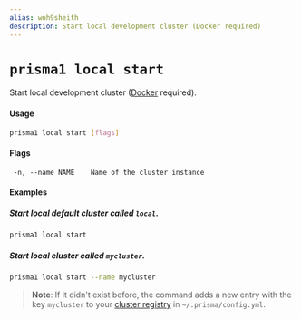 ```yaml
---
alias: woh9sheith
description: Start local development cluster (Docker required)
---
```


# `prisma1 local start`

Start local development cluster ([Docker](https://www.docker.com) required).

#### Usage

```sh
prisma1 local start [flags]
```

#### Flags

```
 -n, --name NAME    Name of the cluster instance
```

#### Examples

##### Start local default cluster called `local`.

```sh
prisma1 local start
```

##### Start local cluster called `mycluster`.

```sh
prisma1 local start --name mycluster
```

> **Note**: If it didn't exist before, the command adds a new entry with the key `mycluster` to your [cluster registry](!alias-eu2ood0she#cluster-registry) in `~/.prisma/config.yml`.
